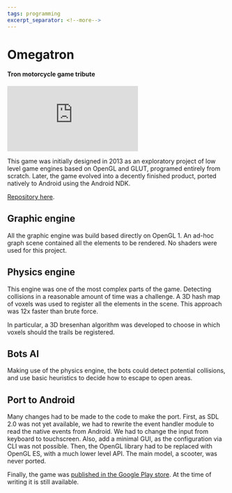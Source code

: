 ```yaml
---
tags: programming
excerpt_separator: <!--more-->
---
```


# Omegatron
#### Tron motorcycle game tribute

<div class="mydiv">
<iframe
src="https://www.youtube-nocookie.com/embed/7PVa1jbLogU?rel=0"
frameborder="0" webkitallowfullscreen mozallowfullscreen allowfullscreen
allow="autoplay; encrypted-media"
class="lazyload">
</iframe>
</div>

This game was initially designed in 2013 as an exploratory project of low level
game engines based on OpenGL and GLUT, programed entirely from scratch. Later,
the game evolved into a decently finished product, ported natively to Android
using the Android NDK.

[Repository here](https://bitbucket.org/mutcoll/omegatron/).
<!--more-->

## Graphic engine

All the graphic engine was build based directly on OpenGL 1. An ad-hoc graph
scene contained all the elements to be rendered. No shaders were used for this
project.

## Physics engine

This engine was one of the most complex parts of the game. Detecting collisions
in a reasonable amount of time was a challenge. A 3D hash map of voxels was used
to register all the elements in the scene. This approach was 12x faster than
brute force.

In particular, a 3D bresenhan algorithm was developed to choose in which voxels
should the trails be registered.

## Bots AI

Making use of the physics engine, the bots could detect potential collisions,
and use basic heuristics to decide how to escape to open areas.

## Port to Android

Many changes had to be made to the code to make the port. First, as SDL
2.0 was not yet available, we had to rewrite the event handler module to read
the native events from Android. We had to change the input from keyboard to
touchscreen. Also, add a minimal GUI, as the configuration via CLI was not
possible. Then, the OpenGL library had to be replaced with OpenGL ES, with a much
lower level API. The main model, a scooter, was never ported.

Finally, the game was
[published in the Google Play store](https://play.google.com/store/apps/details?id=com.packtpub.volador).
At the time of writing it is still available.

